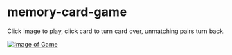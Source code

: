 # memory-card-game

Click image to play, click card to turn card over, unmatching pairs turn back. 

[![Image of Game](https://splace.github.io/memory-card-game/MemoryCardGame.png)](https://splace.github.io/memory-card-game/index.html)
